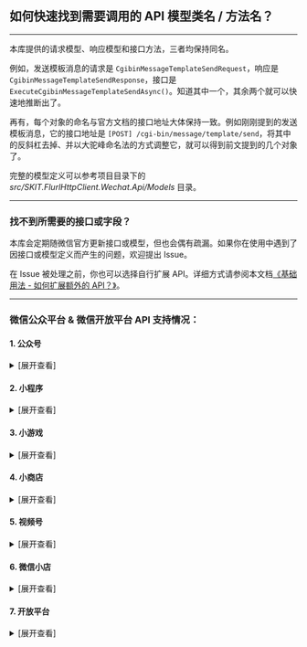 ﻿## 如何快速找到需要调用的 API 模型类名 / 方法名？

---

本库提供的请求模型、响应模型和接口方法，三者均保持同名。

例如，发送模板消息的请求是 `CgibinMessageTemplateSendRequest`，响应是 `CgibinMessageTemplateSendResponse`，接口是 `ExecuteCgibinMessageTemplateSendAsync()`。知道其中一个，其余两个就可以快速地推断出了。

再有，每个对象的命名与官方文档的接口地址大体保持一致。例如刚刚提到的发送模板消息，它的接口地址是 `[POST] /cgi-bin/message/template/send`，将其中的反斜杠去掉、并以大驼峰命名法的方式调整它，就可以得到前文提到的几个对象了。

完整的模型定义可以参考项目目录下的 _src/SKIT.FlurlHttpClient.Wechat.Api/Models_ 目录。

---

### 找不到所需要的接口或字段？

本库会定期随微信官方更新接口或模型，但也会偶有疏漏。如果你在使用中遇到了因接口或模型定义而产生的问题，欢迎提出 Issue。

在 Issue 被处理之前，你也可以选择自行扩展 API。详细方式请参阅本文档[《基础用法 - 如何扩展额外的 API？》](./Basic_Extensions.md)。

---

### 微信公众平台 & 微信开放平台 API 支持情况：

#### 1. 公众号

<details>

<summary>[展开查看]</summary>

|     |         微信 API         |         备注         |
| :-: | :----------------------: | :------------------: |
|  √  |         基础功能         |                      |
|  √  |       OpenAPI 管理       |                      |
|  √  |        自定义菜单        |                      |
|  √  |       基础消息能力       |                      |
|  √  |         订阅通知         |                      |
|  √  |         客服消息         |                      |
|  √  |       微信网页开发       |                      |
|  √  |         素材管理         |                      |
|  √  |          草稿箱          |                      |
|  √  |         发布能力         |                      |
|  √  |     图文消息留言管理     |                      |
|  √  |         用户管理         |                      |
|  √  |         账号管理         |                      |
|  √  |         数据统计         |                      |
|  √  |         微信卡券         |                      |
|  √  |         微信门店         |                      |
|  √  |         微信小店         |                      |
|  √  |         智能接口         |                      |
|  ×  | <del>微信设备功能</del>  | 异构协议，需独立模块 |
|  √  |       微信一物一码       |                      |
|  √  |         微信发票         |                      |
|  √  |       微信非税缴费       |                      |
|  √  | 扫服务号二维码打开小程序 |                      |
|  √  |       微信就医助手       |                      |
|  √  |       微信长辈就医       |                      |

</details>

#### 2. 小程序

<details>

<summary>[展开查看]</summary>

|     |          微信 API          | 平台能力 |         备注         |
| :-: | :------------------------: | :------: | :------------------: |
|  √  |        接口调用凭证        |          |                      |
|  √  |        OpenAPI 管理        |          |                      |
|  √  |         小程序登录         |          |                      |
|  √  |          用户信息          |          |                      |
|  √  |   小程序码于与小程序链接   |          |                      |
|  √  |         小程序客服         |          |                      |
|  √  |          消息相关          |          |                      |
|  √  |         小程序安全         |          |                      |
|  √  |          数据分析          |          |                      |
|  √  |          硬件设备          |          |                      |
|  √  |          运维中心          |          |                      |
|  √  |          插件管理          |          |                      |
|  √  |           云开发           |          |                      |
|  √  |         附近小程序         |          |                      |
|  √  |     图像处理与文字识别     |          |                      |
|  √  |        微信红包封面        |          |                      |
|  √  |          即时配送          |          |                      |
|  √  |          物流助手          |          |                      |
|  √  |        微信服务市场        |          |                      |
|  √  |          生物认证          |          |                      |
|  √  |          微信客服          |          |                      |
|  ×  |      <del>广告</del>       |          | 异构协议，需独立模块 |
|  √  |         小程序评价         | 行业能力 |                      |
|  √  |         小程序直播         | 行业能力 |                      |
|  √  |    微信学生身份快速验证    | 行业能力 |                      |
|  √  |        微信物流服务        | 行业能力 |                      |
|  ×  |     <del>乘车码</del>      | 行业能力 |       _开发中_       |
|  √  |    小程序 B2B 门店助手     | 行业能力 |                      |
|  √  |         短剧小程序         | 行业能力 |                      |
|  √  |         小说小程序         | 行业能力 |                      |
|  √  |          交易保障          | 商业能力 |                      |
|  √  |        小程序推广员        | 商业能力 |                      |
|  √  |          交易组件          | 商业能力 |                      |
|  √  |            卡券            | 商业能力 |                      |
|  √  |     小程序支付管理服务     | 商业能力 |                      |
|  √  |   小程序发货信息管理服务   | 商业能力 |                      |
|  √  | 微信小店合作账号小程序接口 | 商业能力 |                      |
|  √  |          多端能力          | 多端能力 |                      |
|  √  |          服务市场          | 服务市场 |                      |
|  √  |          城市服务          | 城市服务 |                      |
|  √  |          付费能力          | 付费能力 |                      |

</details>

#### 3. 小游戏

<details>

<summary>[展开查看]</summary>

|     |   微信 API   | 备注 |
| :-: | :----------: | :--: |
|  √  |   虚拟支付   |      |
|  √  | 接口调用凭证 |      |
|  √  |     登录     |      |
|  √  | 游戏内容安全 |      |
|  √  |   开放数据   |
|  √  |   动态消息   |      |
|  √  |   小程序码   |      |
|  √  |  URL Scheme  |      |
|  √  |   URL Link   |      |
|  √  |   数据分析   |      |
|  √  |   用户信息   |      |
|  √  |    云开发    |      |
|  √  |   对局匹配   |      |
|  √  |   硬件设备   |      |
|  √  |     网络     |      |
|  √  |    帧同步    |      |
|  √  |   安全风控   |      |
|  √  |  Short Link  |      |
|  √  |   订阅消息   |      |

</details>

#### 4. 小商店

<details>

<summary>[展开查看]</summary>

|     |      微信 API      | 备注 |
| :-: | :----------------: | :--: |
|  √  |      开店接口      |      |
|  √  |    服务市场接口    |      |
|  √  | 接入商品前必需接口 |      |
|  √  |      SPU 接口      |      |
|  √  |      SKU 接口      |      |
|  √  |      订单接口      |      |
|  √  |      物流接口      |      |
|  √  |     优惠券接口     |      |
|  √  |      店铺接口      |      |
|  √  |      直播接口      |      |
|  √  |     小程序联盟     |      |

</details>

#### 5. 视频号

<details>

<summary>[展开查看]</summary>

|     |  微信 API  | 备注 |
| :-: | :--------: | :--: |
|  √  | 视频号小店 |      |
|  √  | 视频号助手 |      |
|  √  |  联盟带货  |      |
|  √  |  本地生活  |      |

</details>

#### 6. 微信小店

<details>

<summary>[展开查看]</summary>

|     | 微信 API | 备注 |
| :-: | :------: | :--: |
|  √  | 微信小店 |      |
|  √  | 达人带货 |      |
|  √  | 推客带货 |      |
|  √  | 带货助手 |      |

</details>

#### 7. 开放平台

<details>

<summary>[展开查看]</summary>

|     |      微信 API       |        模块         |         备注         |
| :-: | :-----------------: | :-----------------: | :------------------: |
|  √  |    微信登录功能     | 移动应用 & 网站应用 |                      |
|  √  |   一次性订阅消息    |      移动应用       |                      |
|  √  | 第三方平台调用凭证  |     第三方平台      |                      |
|  √  |    授权帐号管理     |     第三方平台      |                      |
|  √  |    OpenAPI 管理     |     第三方平台      |                      |
|  √  |   第三方平台管理    |     第三方平台      |                      |
|  √  |  开放平台帐号管理   |     第三方平台      |                      |
|  √  |  代商家注册小程序   |     第三方平台      |                      |
|  √  |  代商家管理小程序   |     第三方平台      |                      |
|  √  | 小程序流量主代运营  |     第三方平台      |                      |
|  √  |  代商家管理公众号   |     第三方平台      |                      |
|  √  |    批量代云开发     |     第三方平台      |                      |
|  √  |    普通代云开发     |     第三方平台      |                      |
|  √  |     微信云托管      |     第三方平台      |                      |
|  √  |      服务平台       |      服务平台       |                      |
|  ×  | <del>硬件框架</del> |      硬件框架       | 异构协议，需独立模块 |

</details>
